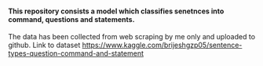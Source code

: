 #### This repository consists a model which classifies senetnces into command, questions and statements.
The data has been collected from web scraping by me only and uploaded to github.
Link to dataset https://www.kaggle.com/brijeshgzp05/sentence-types-question-command-and-statement
